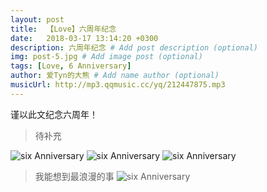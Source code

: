 ```yaml
---
layout: post
title:  【Love】六周年纪念
date:   2018-03-17 13:14:20 +0300
description: 六周年纪念 # Add post description (optional)
img: post-5.jpg # Add image post (optional)
tags: [Love, 6 Anniversary]
author: 爱Tyn的大熊 # Add name author (optional)
musicUrl: http://mp3.qqmusic.cc/yq/212447875.mp3
---
```

谨以此文纪念六周年！

> 待补充

![six Anniversary]({{site.baseurl}}/assets/img/sixAnniversary2.jpg)
![six Anniversary]({{site.baseurl}}/assets/img/sixAnniversary3.jpg)
![six Anniversary]({{site.baseurl}}/assets/img/sixAnniversary4.jpg)
> 我能想到最浪漫的事
![six Anniversary]({{site.baseurl}}/assets/img/sixAnniversary1.jpg)




